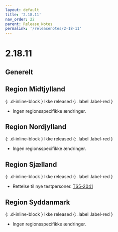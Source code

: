 ```yaml
---
layout: default
title: '2.18.11'
nav_order: 22
parent: Release Notes
permalink: '/releasenotes/2-18-11'
---
```


# 2.18.11

## Generelt

## Region Midtjylland
{: .d-inline-block }
Ikke released
{: .label .label-red }
- Ingen regionsspecifikke ændringer.
  
## Region Nordjylland
{: .d-inline-block }
Ikke released
{: .label .label-red }
- Ingen regionsspecifikke ændringer.

## Region Sjælland
{: .d-inline-block }
Ikke released
{: .label .label-red }
- Rettelse til nye testpersoner. [TS5-2041](https://sd.trifork.com/browse/TS5-2041)
  
## Region Syddanmark
{: .d-inline-block }
Ikke released
{: .label .label-red }
- Ingen regionsspecifikke ændringer.
